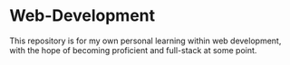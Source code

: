 # Web-Development
This repository is for my own personal learning within web development, with the hope of becoming proficient and full-stack at some point.
